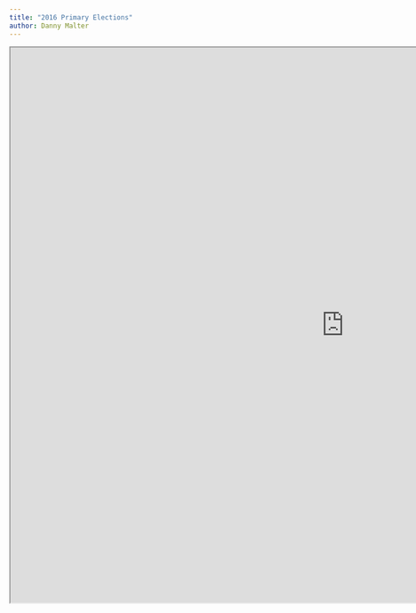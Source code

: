 ```yaml
---
title: "2016 Primary Elections"
author: Danny Malter
---
```


<iframe src="https://public.tableau.com/profile/dim302#!/vizhome/2016PrimaryElection/Dashboard" width="1200"     height="1000"></iframe>
